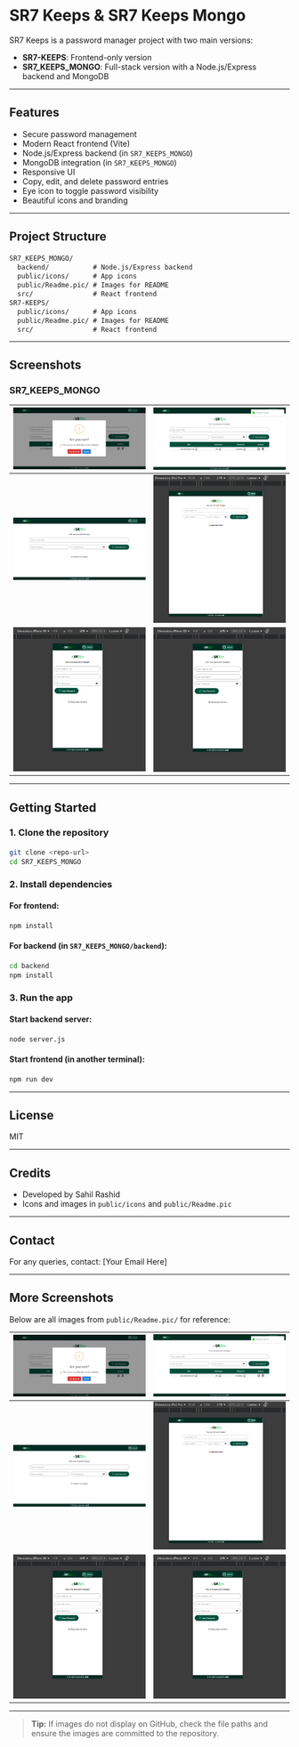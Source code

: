 # SR7 Keeps & SR7 Keeps Mongo

SR7 Keeps is a password manager project with two main versions:
- **SR7-KEEPS**: Frontend-only version
- **SR7_KEEPS_MONGO**: Full-stack version with a Node.js/Express backend and MongoDB

---

## Features
- Secure password management
- Modern React frontend (Vite)
- Node.js/Express backend (in `SR7_KEEPS_MONGO`)
- MongoDB integration (in `SR7_KEEPS_MONGO`)
- Responsive UI
- Copy, edit, and delete password entries
- Eye icon to toggle password visibility
- Beautiful icons and branding

---

## Project Structure

```
SR7_KEEPS_MONGO/
  backend/           # Node.js/Express backend
  public/icons/      # App icons
  public/Readme.pic/ # Images for README
  src/               # React frontend
SR7-KEEPS/
  public/icons/      # App icons
  public/Readme.pic/ # Images for README
  src/               # React frontend
```

---

## Screenshots

### SR7_KEEPS_MONGO

| ![image.png](./SR7_KEEPS_MONGO/public/Readme.pic/image.png) | ![image copy.png](./SR7_KEEPS_MONGO/public/Readme.pic/image%20copy.png) |
|:----------------------------------------------------------:|:---------------------------------------------------------------:|
| ![image copy 2.png](./SR7_KEEPS_MONGO/public/Readme.pic/image%20copy%202.png) | ![image copy 3.png](./SR7_KEEPS_MONGO/public/Readme.pic/image%20copy%203.png) |
| ![image copy 4.png](./SR7_KEEPS_MONGO/public/Readme.pic/image%20copy%204.png) | ![image copy 5.png](./SR7_KEEPS_MONGO/public/Readme.pic/image%20copy%205.png) |

---

## Getting Started

### 1. Clone the repository
```sh
git clone <repo-url>
cd SR7_KEEPS_MONGO
```

### 2. Install dependencies
#### For frontend:
```sh
npm install
```
#### For backend (in `SR7_KEEPS_MONGO/backend`):
```sh
cd backend
npm install
```

### 3. Run the app
#### Start backend server:
```sh
node server.js
```
#### Start frontend (in another terminal):
```sh
npm run dev
```

---

## License
MIT

---

## Credits
- Developed by Sahil Rashid
- Icons and images in `public/icons` and `public/Readme.pic`

---

## Contact
For any queries, contact: [Your Email Here]

---

## More Screenshots

Below are all images from `public/Readme.pic/` for reference:

| ![image.png](./SR7_KEEPS_MONGO/public/Readme.pic/image.png) | ![image copy.png](./SR7_KEEPS_MONGO/public/Readme.pic/image%20copy.png) |
|:----------------------------------------------------------:|:---------------------------------------------------------------:|
| ![image copy 2.png](./SR7_KEEPS_MONGO/public/Readme.pic/image%20copy%202.png) | ![image copy 3.png](./SR7_KEEPS_MONGO/public/Readme.pic/image%20copy%203.png) |
| ![image copy 4.png](./SR7_KEEPS_MONGO/public/Readme.pic/image%20copy%204.png) | ![image copy 5.png](./SR7_KEEPS_MONGO/public/Readme.pic/image%20copy%205.png) |

---

> **Tip:** If images do not display on GitHub, check the file paths and ensure the images are committed to the repository.
